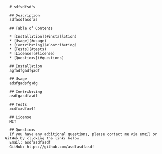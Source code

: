 
      # sdfsdfsdfs

      ## Description
      sdfasdfasdfas

      ## Table of Contents

      * [Installation](#installation)
      * [Usage](#usage)
      * [Contributing](#Contributing)
      * [Tests](#tests)
      * [License](#license)
      * [Questions](#questions)
       
      ## Installation
      agfadfgadfgadf

      ## Usage
      adsfgadsfgsdg

      ## Contributing
      asdfgasdfasdf

      ## Tests
      asdfsadfasdf

      ## License
      MIT

      ## Questions
      If you have any additional questions, please contact me via email or GitHub by clicking the links below.
      Email: asdfasdfasdf
      GitHub: https://github.com/asdfasdfasdf
      